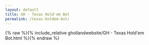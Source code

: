 ```yaml
---
layout: default
title: GH - Texas Hold'em Bot
permalink: /texas-holdem-bot/
---
```


{% raw %}{% include_relative ghollandwebsite/GH - Texas Hold'em Bot.html %}{% endraw %}